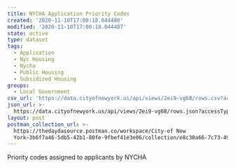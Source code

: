 ```yaml
---
title: NYCHA Application Priority Codes
created: '2020-11-10T17:00:18.044480'
modified: '2020-11-10T17:00:18.044487'
state: active
type: dataset
tags:
  - Application
  - Nyc Housing
  - Nycha
  - Public Housing
  - Subsidized Housing
groups:
  - Local Government
csv_url: 'https://data.cityofnewyork.us/api/views/2ei9-vg68/rows.csv?accessType=DOWNLOAD'
json_url: >-
  https://data.cityofnewyork.us/api/views/2ei9-vg68/rows.json?accessType=DOWNLOAD
layout: post
postman_collection_url: >-
  https://thedaydasource.postman.co/workspace/City-of New
  York~3b6f7a46-5db5-42b1-80fe-9fbef41e3e06/collection/e8c30a66-7c73-491b-916d-af55ae6fc3c1
---
```

Priority codes assigned to applicants by NYCHA
